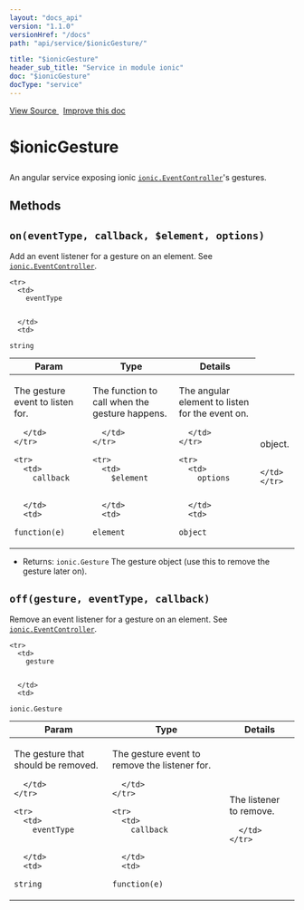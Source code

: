 ```yaml
---
layout: "docs_api"
version: "1.1.0"
versionHref: "/docs"
path: "api/service/$ionicGesture/"

title: "$ionicGesture"
header_sub_title: "Service in module ionic"
doc: "$ionicGesture"
docType: "service"
---
```


<div class="improve-docs">
  <a href='http://github.com/driftyco/ionic/tree/master/js/angular/service/gesture.js#L1'>
    View Source
  </a>
  &nbsp;
  <a href='http://github.com/driftyco/ionic/edit/master/js/angular/service/gesture.js#L1'>
    Improve this doc
  </a>
</div>




<h1 class="api-title">

  $ionicGesture



</h1>





An angular service exposing ionic
<a href="/docs/api/utility/ionic.EventController/"><code>ionic.EventController</code></a>'s gestures.










  

  
## Methods

<div id="on"></div>
<h2>
  <code>on(eventType, callback, $element, options)</code>

</h2>

Add an event listener for a gesture on an element. See <a href="/docs/api/utility/ionic.EventController/#onGesture"><code>ionic.EventController</code></a>.



<table class="table" style="margin:0;">
  <thead>
    <tr>
      <th>Param</th>
      <th>Type</th>
      <th>Details</th>
    </tr>
  </thead>
  <tbody>
    
    <tr>
      <td>
        eventType
        
        
      </td>
      <td>
        
  <code>string</code>
      </td>
      <td>
        <p>The gesture event to listen for.</p>

        
      </td>
    </tr>
    
    <tr>
      <td>
        callback
        
        
      </td>
      <td>
        
  <code>function(e)</code>
      </td>
      <td>
        <p>The function to call when the gesture
happens.</p>

        
      </td>
    </tr>
    
    <tr>
      <td>
        $element
        
        
      </td>
      <td>
        
  <code>element</code>
      </td>
      <td>
        <p>The angular element to listen for the event on.</p>

        
      </td>
    </tr>
    
    <tr>
      <td>
        options
        
        
      </td>
      <td>
        
  <code>object</code>
      </td>
      <td>
        <p>object.</p>

        
      </td>
    </tr>
    
  </tbody>
</table>






* Returns: 
  <code>ionic.Gesture</code> The gesture object (use this to remove the gesture later on).




<div id="off"></div>
<h2>
  <code>off(gesture, eventType, callback)</code>

</h2>

Remove an event listener for a gesture on an element. See <a href="/docs/api/utility/ionic.EventController/#offGesture"><code>ionic.EventController</code></a>.



<table class="table" style="margin:0;">
  <thead>
    <tr>
      <th>Param</th>
      <th>Type</th>
      <th>Details</th>
    </tr>
  </thead>
  <tbody>
    
    <tr>
      <td>
        gesture
        
        
      </td>
      <td>
        
  <code>ionic.Gesture</code>
      </td>
      <td>
        <p>The gesture that should be removed.</p>

        
      </td>
    </tr>
    
    <tr>
      <td>
        eventType
        
        
      </td>
      <td>
        
  <code>string</code>
      </td>
      <td>
        <p>The gesture event to remove the listener for.</p>

        
      </td>
    </tr>
    
    <tr>
      <td>
        callback
        
        
      </td>
      <td>
        
  <code>function(e)</code>
      </td>
      <td>
        <p>The listener to remove.</p>

        
      </td>
    </tr>
    
  </tbody>
</table>








  
  






